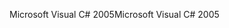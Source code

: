 <span data-ttu-id="801a7-101">Microsoft Visual C# 2005</span><span class="sxs-lookup"><span data-stu-id="801a7-101">Microsoft Visual C# 2005</span></span>